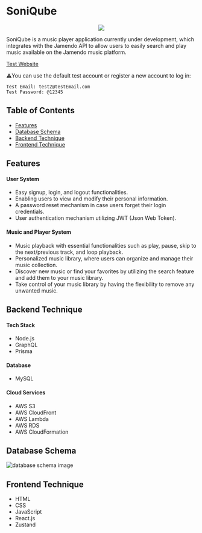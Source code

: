 # SoniQube

<div align="center">
  <img src="https://github.com/yacheng3249/SoniQube/assets/78929479/42e31e9a-06ac-43fa-9daa-6a50b4841d6c">
</div>

SoniQube is a music player application currently under development, which integrates with the Jamendo API to allow users to easily search and play music available on the Jamendo music platform.  

[Test Website](https://d21i174zhu63rt.cloudfront.net/)

:warning:You can use the default test account or register a new account to log in:
```
Test Email: test2@testEmail.com  
Test Password: @12345
```

## Table of Contents

- [Features](#features)
- [Database Schema](#database-schema)
- [Backend Technique](#backend-technique)
- [Frontend Technique](#frontend-technique)

## Features

#### User System
- Easy signup, login, and logout functionalities.
- Enabling users to view and modify their personal information.
- A password reset mechanism in case users forget their login credentials.
- User authentication mechanism utilizing JWT (Json Web Token).

#### Music and Player System
- Music playback with essential functionalities such as play, pause, skip to the next/previous track, and loop playback.
- Personalized music library, where users can organize and manage their music collection.
- Discover new music or find your favorites by utilizing the search feature and add them to your music library.
- Take control of your music library by having the flexibility to remove any unwanted music.

## Backend Technique

#### Tech Stack

- Node.js
- GraphQL
- Prisma

#### Database

- MySQL

#### Cloud Services

- AWS S3
- AWS CloudFront
- AWS Lambda
- AWS RDS
- AWS CloudFormation

## Database Schema

![database schema image](https://github.com/yacheng3249/SoniQube/assets/78929479/3c8fe82a-8bce-4a36-840d-68b2b31b4dff)

## Frontend Technique

- HTML
- CSS
- JavaScript
- React.js
- Zustand

